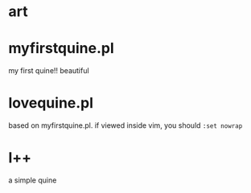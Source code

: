 # art

# myfirstquine.pl
my first quine!! beautiful

# lovequine.pl
based on myfirstquine.pl.
if viewed inside vim, you should `:set nowrap`

# l++
a simple quine
